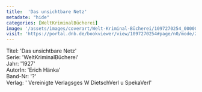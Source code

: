```yaml
---
title:  'Das unsichtbare Netz'
metadate: "hide"
categories: [WeltKriminalBücherei]
image: '/assets/images/coverart/Welt-Kriminal-Bücherei/1097270254_00000010.jpg'
visit: 'https://portal.dnb.de/bookviewer/view/1097270254#page/n0/mode/2up'
---
```

Titel: 'Das unsichtbare Netz' <br>
Serie: 'WeltKriminalBücherei' <br>
Jahr: '1927' <br>
AutorIn: 'Erich Hänka' <br>
Band-Nr: '?' <br>
Verlag: ' Vereinigte Verlagsges W DietschVerl u SpekaVerl'